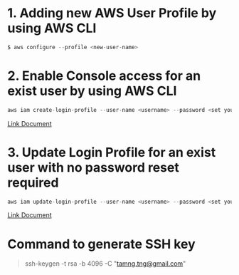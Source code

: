 # 1. Adding new AWS User Profile by using AWS CLI
```c
$ aws configure --profile <new-user-name>
```

# 2. Enable Console access for an exist user by using AWS CLI
```c
aws iam create-login-profile --user-name <username> --password <set your password here> --password-reset-required
```
[Link Document](https://awscli.amazonaws.com/v2/documentation/api/latest/reference/iam/create-login-profile.html)

# 3. Update Login Profile for an exist user with no password reset required
```c
aws iam update-login-profile --user-name <username> --password <set your password here> --no-password-reset-required
```
[Link Document](https://docs.aws.amazon.com/cli/latest/reference/iam/update-login-profile.html)

# Command to generate SSH key
> ssh-keygen -t rsa -b 4096 -C "tamng.tng@gmail.com"